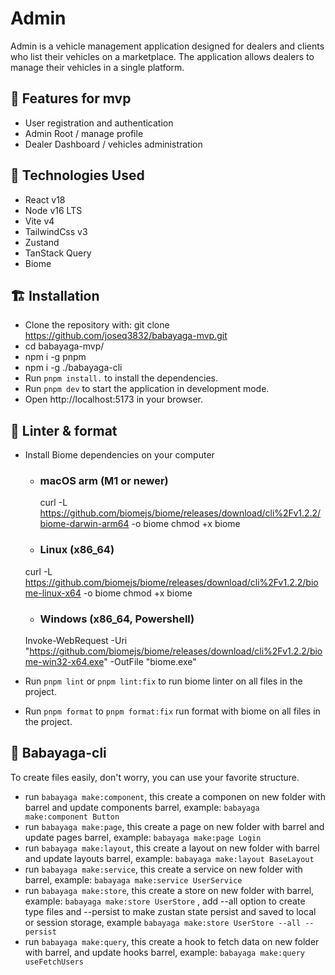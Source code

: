 # Admin

Admin is a vehicle management application designed for dealers and clients who list their vehicles on a marketplace. The application allows dealers to manage their vehicles in a single platform.

## 🚀 Features for mvp

- User registration and authentication
- Admin Root / manage profile
- Dealer Dashboard / vehicles administration

## 🥇 Technologies Used

- React v18
- Node v16 LTS
- Vite v4
- TailwindCss v3
- Zustand
- TanStack Query
- Biome

## 🏗️ Installation

- Clone the repository with: git clone https://github.com/joseq3832/babayaga-mvp.git
- cd babayaga-mvp/
- npm i -g pnpm
- npm i -g ./babayaga-cli
- Run `pnpm install.` to install the dependencies.
- Run `pnpm dev` to start the application in development mode.
- Open http://localhost:5173 in your browser.

## 🔅 Linter & format
- Install Biome dependencies on your computer
  - ### macOS arm (M1 or newer)
    curl -L https://github.com/biomejs/biome/releases/download/cli%2Fv1.2.2/biome-darwin-arm64 -o biome
    chmod +x biome
  -  ### Linux (x86_64)
    curl -L https://github.com/biomejs/biome/releases/download/cli%2Fv1.2.2/biome-linux-x64 -o biome
    chmod +x biome
  -  ### Windows (x86_64, Powershell)
    Invoke-WebRequest -Uri "https://github.com/biomejs/biome/releases/download/cli%2Fv1.2.2/biome-win32-x64.exe" -OutFile "biome.exe"

- Run `pnpm lint` or `pnpm lint:fix`  to run biome linter on all files in the project.
- Run `pnpm format` to `pnpm format:fix` run format with biome on all files in the project.

## 📄 Babayaga-cli

To create files easily, don't worry, you can use your favorite structure.

- run `babayaga make:component`, this create a componen on new folder with barrel and update components barrel, example: `babayaga make:component Button` <Name of new component with firts letter on uppercase>
- run `babayaga make:page`, this create a page on new folder with barrel and update pages barrel, example: `babayaga make:page Login` <Name of new page with firts letter on uppercase>
- run `babayaga make:layout`, this create a layout on new folder with barrel and update layouts barrel, example: `babayaga make:layout BaseLayout` <Name of new layout with firts letter on uppercase and subfix Layout>
- run `babayaga make:service`, this create a service on new folder with barrel, example: `babayaga make:service UserService` <Name of new service with firts letter on uppercase and subfix Service>
- run `babayaga make:store`, this create a store on new folder with barrel, example: `babayaga make:store UserStore` <Name of new store with firts letter on uppercase and subfix Store>, add --all option to create type files and --persist to make zustan state persist and saved to local or session storage, example `babayaga make:store UserStore --all --persist`
- run `babayaga make:query`, this create a hook to fetch data on new folder with barrel, and update hooks barrel, example: `babayaga make:query useFetchUsers` <Name of new hook with firts letter on uppercase and prefix useFetch>


